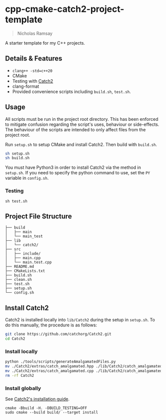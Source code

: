 # cpp-cmake-catch2-project-template
> Nicholas Ramsay

A starter template for my C++ projects. 

## Details & Features 
* `clang++ -std=c++20`
* CMake
* Testing with [Catch2](https://github.com/catchorg/Catch2/tree/devel)
* clang-format
* Provided convenience scripts including `build.sh`, `test.sh`.

## Usage
All scripts must be run in the project root directory. This has been enforced to mitigate confusion regarding the script's uses, behaviour or side-effects. The behaviour of the scripts are intended to only affect files from the project root.

Run `setup.sh` to setup CMake and install Catch2. Then build with `build.sh`.
```sh
sh setup.sh
sh build.sh
```

You must have Python3 in order to install Catch2 via the method in `setup.sh`. If you need to specify the python command to use, set the `PY` variable in `config.sh`. 

### Testing
```
sh test.sh
```

## Project File Structure
```
├── build
│   ├── main
│   └── main_test
├── lib
│   └── catch2/
├── src
│   ├── include/
│   ├── main.cpp
│   └── main.test.cpp
├── README.md
├── CMakeLists.txt
├── build.sh
├── clean.sh
├── test.sh
├── setup.sh
└── config.sh
```

## Install Catch2
Catch2 is installed locally into `lib/Catch2` during the setup in `setup.sh`. To do this manually, the procedure is as follows:

```sh
git clone https://github.com/catchorg/Catch2.git
cd Catch2
```

### Install locally
```sh
python ./tools/scripts/generateAmalgamatedFiles.py
mv ./Catch2/extras/catch_amalgamated.hpp ./lib/Catch2/catch_amalgamated.hpp
mv ./Catch2/extras/catch_amalgamated.cpp ./lib/Catch2/catch_amalgamated.cpp
rm -rf Catch2
```

### Install globally
See [Catch2's installation guide](https://github.com/catchorg/Catch2/blob/devel/docs/cmake-integration.md#installing-catch2-from-git-repository). 
```
cmake -Bbuild -H. -DBUILD_TESTING=OFF
sudo cmake --build build/ --target install
```

